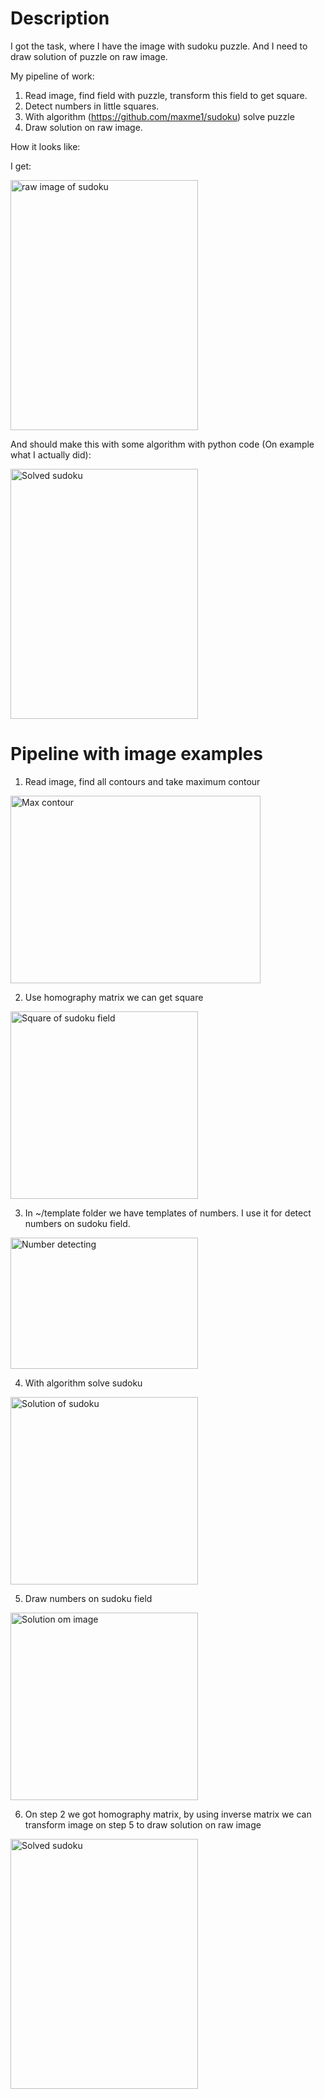 # Description

I got the task, where I have the image with sudoku puzzle. And I need to draw solution of puzzle on raw image.

My pipeline of work:

1) Read image, find field with puzzle, transform this field to get square.
2) Detect numbers in little squares.
3) With algorithm (https://github.com/maxme1/sudoku) solve puzzle
4) Draw solution on raw image.

How it looks like:

I get:

<img src="https://i.imgur.com/WkVP1Va.jpg?raw=true" alt="raw image of sudoku" width="300" height="400">

And should make this with some algorithm with python code (On example what I actually did):

<img src="https://i.imgur.com/o4UnRSY.jpg?raw=true" alt="Solved sudoku" width="300" height="400">


# Pipeline with image examples

1. Read image, find all contours and take maximum contour

<img src="https://i.imgur.com/TL1SIb0.jpg?raw=true" alt="Max contour" width="400" height="300">

2. Use homography matrix we can get square

<img src="https://i.imgur.com/YWxK2cU.jpg?raw=true" alt="Square of sudoku field" width="300" height="300">

3. In ~/template folder we have templates of numbers. I use it for detect numbers on sudoku field.

<img src="https://i.imgur.com/Et3pSFh.jpg?raw=true" alt="Number detecting" width="300" height="210"> 

4. With algorithm solve sudoku

<img src="https://i.imgur.com/IMaD3iX.jpg?raw=true" alt="Solution of sudoku" width="300" height="300">

5. Draw numbers on sudoku field

<img src="https://i.imgur.com/jI1cKm5.jpg?raw=true" alt="Solution om image" width="300" height="300">

6. On step 2 we got homography matrix, by using inverse matrix we can transform image on step 5 to draw solution on raw image

<img src="https://i.imgur.com/o4UnRSY.jpg?raw=true" alt="Solved sudoku" width="300" height="400">
